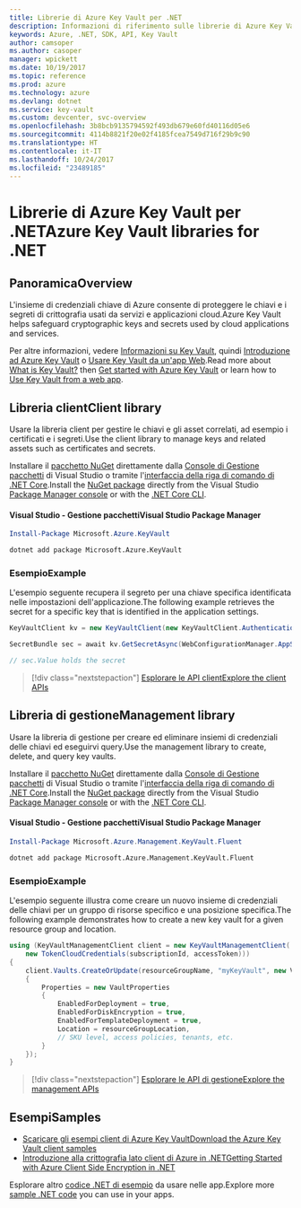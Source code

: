```yaml
---
title: Librerie di Azure Key Vault per .NET
description: Informazioni di riferimento sulle librerie di Azure Key Vault per .NET
keywords: Azure, .NET, SDK, API, Key Vault
author: camsoper
ms.author: casoper
manager: wpickett
ms.date: 10/19/2017
ms.topic: reference
ms.prod: azure
ms.technology: azure
ms.devlang: dotnet
ms.service: key-vault
ms.custom: devcenter, svc-overview
ms.openlocfilehash: 3b8bcb9135794592f493db679e60fd40116d05e6
ms.sourcegitcommit: 4114b8821f20e02f4185fcea7549d716f29b9c90
ms.translationtype: HT
ms.contentlocale: it-IT
ms.lasthandoff: 10/24/2017
ms.locfileid: "23489185"
---
```

# <a name="azure-key-vault-libraries-for-net"></a><span data-ttu-id="0195e-104">Librerie di Azure Key Vault per .NET</span><span class="sxs-lookup"><span data-stu-id="0195e-104">Azure Key Vault libraries for .NET</span></span>

## <a name="overview"></a><span data-ttu-id="0195e-105">Panoramica</span><span class="sxs-lookup"><span data-stu-id="0195e-105">Overview</span></span>

<span data-ttu-id="0195e-106">L'insieme di credenziali chiave di Azure consente di proteggere le chiavi e i segreti di crittografia usati da servizi e applicazioni cloud.</span><span class="sxs-lookup"><span data-stu-id="0195e-106">Azure Key Vault helps safeguard cryptographic keys and secrets used by cloud applications and services.</span></span>

<span data-ttu-id="0195e-107">Per altre informazioni, vedere [Informazioni su Key Vault](/azure/key-vault/key-vault-whatis), quindi [Introduzione ad Azure Key Vault](/azure/key-vault/key-vault-get-started) o [Usare Key Vault da un'app Web](/azure/key-vault/key-vault-use-from-web-application).</span><span class="sxs-lookup"><span data-stu-id="0195e-107">Read more about [What is Key Vault?](/azure/key-vault/key-vault-whatis) then [Get started with Azure Key Vault](/azure/key-vault/key-vault-get-started) or learn how to [Use Key Vault from a web app](/azure/key-vault/key-vault-use-from-web-application).</span></span>

## <a name="client-library"></a><span data-ttu-id="0195e-108">Libreria client</span><span class="sxs-lookup"><span data-stu-id="0195e-108">Client library</span></span>

<span data-ttu-id="0195e-109">Usare la libreria client per gestire le chiavi e gli asset correlati, ad esempio i certificati e i segreti.</span><span class="sxs-lookup"><span data-stu-id="0195e-109">Use the client library to manage keys and related assets such as certificates and secrets.</span></span>

<span data-ttu-id="0195e-110">Installare il [pacchetto NuGet](https://www.nuget.org/packages/Microsoft.Azure.KeyVault) direttamente dalla [Console di Gestione pacchetti][PackageManager] di Visual Studio o tramite l'[interfaccia della riga di comando di .NET Core][DotNetCLI].</span><span class="sxs-lookup"><span data-stu-id="0195e-110">Install the [NuGet package](https://www.nuget.org/packages/Microsoft.Azure.KeyVault) directly from the Visual Studio [Package Manager console][PackageManager] or with the [.NET Core CLI][DotNetCLI].</span></span>

#### <a name="visual-studio-package-manager"></a><span data-ttu-id="0195e-111">Visual Studio - Gestione pacchetti</span><span class="sxs-lookup"><span data-stu-id="0195e-111">Visual Studio Package Manager</span></span>

```powershell
Install-Package Microsoft.Azure.KeyVault
```

```bash
dotnet add package Microsoft.Azure.KeyVault
```

### <a name="example"></a><span data-ttu-id="0195e-112">Esempio</span><span class="sxs-lookup"><span data-stu-id="0195e-112">Example</span></span>

<span data-ttu-id="0195e-113">L'esempio seguente recupera il segreto per una chiave specifica identificata nelle impostazioni dell'applicazione.</span><span class="sxs-lookup"><span data-stu-id="0195e-113">The following example retrieves the secret for a specific key that is identified in the application settings.</span></span>

```csharp
KeyVaultClient kv = new KeyVaultClient(new KeyVaultClient.AuthenticationCallback(securityToken));

SecretBundle sec = await kv.GetSecretAsync(WebConfigurationManager.AppSettings["SecretUri"]);

// sec.Value holds the secret
```

> [!div class="nextstepaction"]
> [<span data-ttu-id="0195e-114">Esplorare le API client</span><span class="sxs-lookup"><span data-stu-id="0195e-114">Explore the client APIs</span></span>](/dotnet/api/overview/azure/keyvault/client)

## <a name="management-library"></a><span data-ttu-id="0195e-115">Libreria di gestione</span><span class="sxs-lookup"><span data-stu-id="0195e-115">Management library</span></span>

<span data-ttu-id="0195e-116">Usare la libreria di gestione per creare ed eliminare insiemi di credenziali delle chiavi ed eseguirvi query.</span><span class="sxs-lookup"><span data-stu-id="0195e-116">Use the management library to create, delete, and query key vaults.</span></span>

<span data-ttu-id="0195e-117">Installare il [pacchetto NuGet](https://www.nuget.org/packages/Microsoft.Azure.Management.KeyVault.Fluent) direttamente dalla [Console di Gestione pacchetti][PackageManager] di Visual Studio o tramite l'[interfaccia della riga di comando di .NET Core][DotNetCLI].</span><span class="sxs-lookup"><span data-stu-id="0195e-117">Install the [NuGet package](https://www.nuget.org/packages/Microsoft.Azure.Management.KeyVault.Fluent) directly from the Visual Studio [Package Manager console][PackageManager] or with the [.NET Core CLI][DotNetCLI].</span></span>

#### <a name="visual-studio-package-manager"></a><span data-ttu-id="0195e-118">Visual Studio - Gestione pacchetti</span><span class="sxs-lookup"><span data-stu-id="0195e-118">Visual Studio Package Manager</span></span>

```powershell
Install-Package Microsoft.Azure.Management.KeyVault.Fluent
```

```bash
dotnet add package Microsoft.Azure.Management.KeyVault.Fluent
```

### <a name="example"></a><span data-ttu-id="0195e-119">Esempio</span><span class="sxs-lookup"><span data-stu-id="0195e-119">Example</span></span>

<span data-ttu-id="0195e-120">L'esempio seguente illustra come creare un nuovo insieme di credenziali delle chiavi per un gruppo di risorse specifico e una posizione specifica.</span><span class="sxs-lookup"><span data-stu-id="0195e-120">The following example demonstrates how to create a new key vault for a given resource group and location.</span></span>

```csharp
using (KeyVaultManagementClient client = new KeyVaultManagementClient(
    new TokenCloudCredentials(subscriptionId, accessToken)))
{
    client.Vaults.CreateOrUpdate(resourceGroupName, "myKeyVault", new VaultCreateOrUpdateParameters
    {
        Properties = new VaultProperties
        {
            EnabledForDeployment = true,
            EnabledForDiskEncryption = true,
            EnabledForTemplateDeployment = true,
            Location = resourceGroupLocation,
            // SKU level, access policies, tenants, etc.
        }
    });
}
```

> [!div class="nextstepaction"]
> [<span data-ttu-id="0195e-121">Esplorare le API di gestione</span><span class="sxs-lookup"><span data-stu-id="0195e-121">Explore the management APIs</span></span>](/dotnet/api/overview/azure/keyvault/management)

## <a name="samples"></a><span data-ttu-id="0195e-122">Esempi</span><span class="sxs-lookup"><span data-stu-id="0195e-122">Samples</span></span>

* [<span data-ttu-id="0195e-123">Scaricare gli esempi client di Azure Key Vault</span><span class="sxs-lookup"><span data-stu-id="0195e-123">Download the Azure Key Vault client samples</span></span>](https://www.microsoft.com/download/details.aspx?id=45343)
* [<span data-ttu-id="0195e-124">Introduzione alla crittografia lato client di Azure in .NET</span><span class="sxs-lookup"><span data-stu-id="0195e-124">Getting Started with Azure Client Side Encryption in .NET</span></span>](https://azure.microsoft.com/resources/samples/storage-dotnet-client-side-encryption/)


<span data-ttu-id="0195e-125">Esplorare altro [codice .NET di esempio](https://azure.microsoft.com/resources/samples/?platform=dotnet) da usare nelle app.</span><span class="sxs-lookup"><span data-stu-id="0195e-125">Explore more [sample .NET code](https://azure.microsoft.com/resources/samples/?platform=dotnet) you can use in your apps.</span></span>

[PackageManager]: https://docs.microsoft.com/nuget/tools/package-manager-console
[DotNetCLI]: https://docs.microsoft.com/dotnet/core/tools/dotnet-add-package
